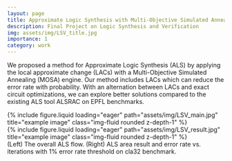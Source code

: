 ```yaml
---
layout: page
title: Approximate Logic Synthesis with Multi-Objective Simulated Annealing
description: Final Project on Logic Synthesis and Verification
img: assets/img/LSV_title.jpg
importance: 1
category: work
---
```


We proposed a method for Approximate Logic Synthesis (ALS) by applying the local approximate change (LACs) with a Multi-Objective Simulated Annealing (MOSA) engine. Our method includes LACs which can reduce the error rate with probability. With an alternation between LACs and exact circuit optimizations, we can explore better solutions compared to the existing ALS tool ALSRAC on EPFL benchmarks.

<div class="row">
    <div class="col-sm mt-3 mt-md-0">
        {% include figure.liquid loading="eager" path="assets/img/LSV_main.jpg" title="example image" class="img-fluid rounded z-depth-1" %}
    </div>
    <div class="col-sm mt-3 mt-md-0">
        {% include figure.liquid loading="eager" path="assets/img/LSV_result.jpg" title="example image" class="img-fluid rounded z-depth-1" %}
    </div>
</div>
<div class="caption">
    (Left) The overall ALS flow. (Right) ALS area result and error rate vs. iterations with 1% error rate threshold on cla32 benchmark.
</div>
